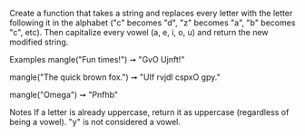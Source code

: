 Create a function that takes a string and replaces every letter with the letter following it in the alphabet ("c" becomes "d", "z" becomes "a", "b" becomes "c", etc). Then capitalize every vowel (a, e, i, o, u) and return the new modified string.

Examples
mangle("Fun times!") ➞ "GvO Ujnft!"

mangle("The quick brown fox.") ➞ "UIf rvjdl cspxO gpy."

mangle("Omega") ➞ "Pnfhb"

Notes
If a letter is already uppercase, return it as uppercase (regardless of being a vowel).
"y" is not considered a vowel.